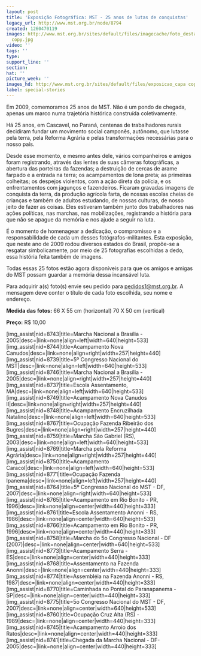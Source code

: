 ```yaml
---
layout: post
title: 'Exposição Fotográfica: MST - 25 anos de lutas de conquistas'
legacy_url: http://www.mst.org.br/node/8794
created: 1260470119
images: http://www.mst.org.br/sites/default/files/imagecache/foto_destaque/exposicao_capa
  copy.jpg
video: ''
tags: ''
type: 
support_line: ''
section: 
hat: ''
picture_week: ''
images_hd: http://www.mst.org.br/sites/default/files/exposicao_capa copy.jpg
label: special-stories
---
```

Em 2009, comemoramos 25 anos de MST. Não é um pondo de chegada, apenas um marco numa trajetória histórica construída coletivamente. 

Há 25 anos, em Cascavel, no Paraná, centenas de trabalhadores rurais decidiram fundar um movimento social camponês, autônomo, que lutasse pela terra, pela Reforma Agrária e pelas transformações necessárias para o nosso país.

Desde esse momento, e mesmo antes dele, vários companheiros e amigos foram registrando, através das lentes de suas câmeras fotográficas, a abertura das porteiras da fazendas; a destruição de cercas de arame farpado e a entrada na terra; os acampamentos de lona preta; as primeiras colheitas; os despejos violentos, com a ação direta da polícia, e os enfrentamentos com jagunços e fazendeiros. Ficaram gravadas imagens de conquista da terra, da produção agrícola farta, de nossas escolas cheias de crianças e também de adultos estudando, de nossas culturas, de nosso jeito de fazer as coisas. Eles estiveram também junto dos trabalhadores nas ações políticas, nas marchas, nas mobilizações, registrando a história para que não se apague da memória e nos ajude a seguir na luta.

É o momento de homenagear a dedicação, o compromisso e a responsabilidade de cada um desses fotógrafos-militantes. Esta exposição, que neste ano de 2009 rodou diversos estados do Brasil, propõe-se a resgatar simbolicamente, por meio de 25 fotografias escolhidas a dedo, essa história feita também de imagens. 

Todas essas 25 fotos estão agora disponíveis para que os amigos e amigas do MST possam guardar a memória dessa incansável luta. 

Para adquirir a(s) foto(s) envie seu pedido para pedidos1@mst.org.br. A mensagem deve conter o título de cada foto escolhida, seu nome e endereço. 

<strong>Medida das fotos:</strong>
66 X 55 cm (horizontal)
70 X 50 cm (vertical)

<strong>Preço:</strong> R$ 10,00

[img_assist|nid=8743|title=Marcha Nacional a Brasília - 2005|desc=|link=none|align=left|width=640|height=533][img_assist|nid=8744|title=Acampamento Nova Canudos|desc=|link=none|align=right|width=257|height=440][img_assist|nid=8739|title=5º Congresso Nacional do MST|desc=|link=none|align=left|width=640|height=533][img_assist|nid=8746|title=Marcha Nacional a Brasília - 2005|desc=|link=none|align=right|width=257|height=440][img_assist|nid=8737|title=Escola Assentamento, MA|desc=|link=none|align=left|width=640|height=533][img_assist|nid=8749|title=Acampamento Nova Canudos II|desc=|link=none|align=right|width=257|height=440][img_assist|nid=8748|title=Acampamento Encruzilhada Natalino|desc=|link=none|align=left|width=640|height=533][img_assist|nid=8767|title=Ocupação Fazenda Ribeirão dos Bugres|desc=|link=none|align=right|width=257|height=440][img_assist|nid=8759|title=Marcha São Gabriel (RS), 2003|desc=|link=none|align=left|width=640|height=533][img_assist|nid=8769|title=Marcha pela Reforma Agrária|desc=|link=none|align=right|width=257|height=440][img_assist|nid=8750|title=Acampamento Caracol|desc=|link=none|align=left|width=640|height=533][img_assist|nid=8771|title=Ocupação Fazenda Ipanema|desc=|link=none|align=left|width=257|height=440][img_assist|nid=8764|title=5º Congresso Nacional do MST - DF, 2007|desc=|link=none|align=right|width=640|height=533][img_assist|nid=8765|title=Acampamento em Rio Bonito - PR, 1996|desc=|link=none|align=center|width=440|height=333][img_assist|nid=8761|title=Escola Assentamento Anonni - RS, 1986|desc=|link=none|align=center|width=640|height=533][img_assist|nid=8766|title=Acampamento em Rio Bonito - PR, 1996|desc=|link=none|align=center|width=440|height=333][img_assist|nid=8758|title=Marcha do 5o Congresso Nacional - DF (2007)|desc=|link=none|align=center|width=640|height=533][img_assist|nid=8773|title=Acampamento Serra - ES|desc=|link=none|align=center|width=440|height=333][img_assist|nid=8768|title=Assentamento na Fazenda Anonni|desc=|link=none|align=center|width=440|height=333][img_assist|nid=8774|title=Assembléia na Fazenda Anonni - RS, 1987|desc=|link=none|align=center|width=440|height=333][img_assist|nid=8770|title=Caminhada no Pontal do Paranapanema - SP|desc=|link=none|align=center|width=440|height=333][img_assist|nid=8775|title=5o Congresso Nacional do MST - DF, 2007|desc=|link=none|align=center|width=640|height=533][img_assist|nid=8760|title=Ocupação Cruz Alta (RS) - 1989|desc=|link=none|align=center|width=440|height=333][img_assist|nid=8745|title=Acampamento Arroio dos Ratos|desc=|link=none|align=center|width=440|height=333][img_assist|nid=8741|title=Chegada da Marcha Nacional - DF- 2005|desc=|link=none|align=center|width=440|height=333]
